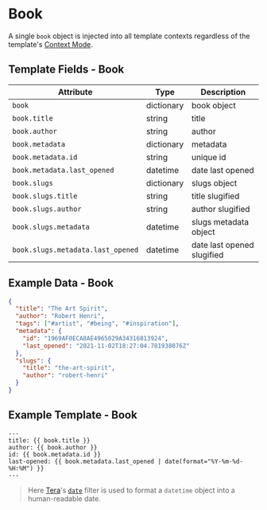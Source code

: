 # Book

A single `book` object is injected into all template contexts regardless of the template's [Context
Mode][context-modes].

## Template Fields - Book

| Attribute                         | Type       | Description                |
| --------------------------------- | ---------- | -------------------------- |
| `book`                            | dictionary | book object                |
| `book.title`                      | string     | title                      |
| `book.author`                     | string     | author                     |
| `book.metadata`                   | dictionary | metadata                   |
| `book.metadata.id`                | string     | unique id                  |
| `book.metadata.last_opened`       | datetime   | date last opened           |
| `book.slugs`                      | dictionary | slugs object               |
| `book.slugs.title`                | string     | title slugified            |
| `book.slugs.author`               | string     | author slugified           |
| `book.slugs.metadata`             | datetime   | slugs metadata object      |
| `book.slugs.metadata.last_opened` | datetime   | date last opened slugified |

## Example Data - Book

```json
{
  "title": "The Art Spirit",
  "author": "Robert Henri",
  "tags": ["#artist", "#being", "#inspiration"],
  "metadata": {
    "id": "1969AF0ECA8AE4965029A34316813924",
    "last_opened": "2021-11-02T18:27:04.781938076Z"
  },
  "slugs": {
    "title": "the-art-spirit",
    "author": "robert-henri"
  }
}
```

## Example Template - Book

```jinja2
---
title: {{ book.title }}
author: {{ book.author }}
id: {{ book.metadata.id }}
last-opened: {{ book.metadata.last_opened | date(format="%Y-%m-%d-%H:%M") }}
---
```

> <i class="fa fa-info-circle"></i> Here [Tera][tera]'s [`date`][tera-date] filter is used to format
> a `datetime` object into a human-readable date.

[context-modes]: /templates/configuration/context-modes.md
[tera]: https://keats.github.io/tera/
[tera-date]: https://keats.github.io/tera/docs/#date

